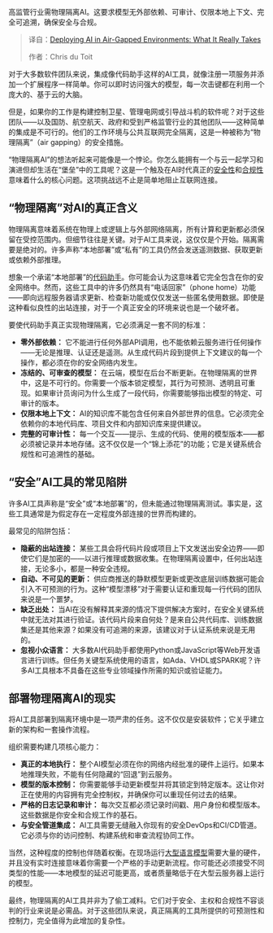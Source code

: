
<!--
title: 隔离环境下的AI部署：真实挑战与必备条件
cover: https://cdn.thenewstack.io/media/2025/09/e5ccdaff-jets.jpg
summary: 高监管行业需物理隔离AI。这要求模型无外部依赖、可审计、仅限本地上下文、完全可追溯，确保安全与合规。
-->

高监管行业需物理隔离AI。这要求模型无外部依赖、可审计、仅限本地上下文、完全可追溯，确保安全与合规。

> 译自：[Deploying AI in Air-Gapped Environments: What It Really Takes](https://thenewstack.io/deploying-ai-in-air-gapped-environments-what-it-really-takes/)
> 
> 作者：Chris du Toit

对于大多数软件团队来说，集成像代码助手这样的AI工具，就像注册一项服务并添加一个扩展程序一样简单。你可以即时访问强大的模型，每一次击键都在利用一个庞大的、基于云的大脑。

但是，如果你的工作是构建控制卫星、管理电网或引导战斗机的软件呢？对于这些团队——以及国防、航空航天、政府和受到严格监管行业的其他团队——这种简单的集成是不可行的。他们的工作环境与公共互联网完全隔离，这是一种被称为“物理隔离”（air gapping）的安全措施。

“物理隔离AI”的想法听起来可能像是一个悖论。你怎么能拥有一个与云一起学习和演进但却生活在“堡垒”中的工具呢？这是一个触及在AI时代真正的[安全性](https://thenewstack.io/ai-is-changing-cybersecurity-fast-and-most-analysts-arent-ready/)和[合规性](https://thenewstack.io/how-to-create-the-generative-ai-policy-you-needed-yesterday/)意味着什么的核心问题。这项挑战远不止是简单地阻止互联网连接。

## **“物理隔离”对AI的真正含义**

物理隔离意味着系统在物理上或逻辑上与外部网络隔离，所有计算和更新都必须保留在受控范围内。但细节往往是关键。对于AI工具来说，这仅仅是个开始。隔离需要是绝对的。许多声称“本地部署”或“私有”的工具仍然会发送遥测数据、获取更新或依赖外部推理。

想象一个承诺“本地部署”的[代码助手](https://thenewstack.io/what-tabnine-learned-from-building-an-ai-code-assistant/)。你可能会认为这意味着它完全包含在你的安全网络中。然而，这些工具中的许多仍然具有“电话回家”（phone home）功能——即向远程服务器请求更新、检查新功能或仅仅发送一些匿名使用数据。即使是这种看似良性的出站连接，对于一个真正安全的环境来说也是一个破坏者。

要使代码助手真正实现物理隔离，它必须满足一套不同的标准：

*   **零外部依赖：** 它不能进行任何外部API调用，也不能依赖云服务进行任何操作——无论是推理、认证还是遥测。从生成代码片段到提供上下文建议的每一个操作，都必须在你的安全网络内发生。
*   **冻结的、可审查的模型：** 在云端，模型在后台不断更新。在物理隔离的世界中，这是不可行的。你需要一个版本锁定模型，其行为可预测、透明且可重现。如果审计员询问为什么生成了一段代码，你需要能够指出模型的特定、可审计的版本。
*   **仅限本地上下文：** AI的知识库不能包含任何来自外部世界的信息。它必须完全依赖你的本地代码库、项目文件和内部知识库来提供建议。
*   **完整的可审计性：** 每一个交互——提示、生成的代码、使用的模型版本——都必须被记录并本地存储。这不仅仅是一个“锦上添花”的功能；它是关键系统合规性和可追溯性的基础。

## **“安全”AI工具的常见陷阱**

许多AI工具声称是“安全”或“本地部署”的，但未能通过物理隔离测试。事实是，这些工具通常是为假定存在一定程度外部连接的世界而构建的。

最常见的陷阱包括：

*   **隐蔽的出站连接：** 某些工具会将代码片段或项目上下文发送出安全边界——即使它们是加密的——以进行推理或数据收集。在物理隔离设置中，任何出站连接，无论多小，都是一种安全违规。
*   **自动、不可见的更新：** 供应商推送的静默模型更新或更改底层训练数据可能会引入不可预测的行为。这种“模型漂移”对于需要认证和重现每一行代码的团队来说是一个噩梦。
*   **缺乏出处：** 当AI在没有解释其来源的情况下提供解决方案时，在安全关键系统中就无法对其进行验证。该代码片段来自何处？是来自公共代码库、训练数据集还是其他来源？如果没有可追溯的来源，该建议对于认证系统来说是无用的。
*   **忽视小众语言：** 大多数AI代码助手都使用Python或JavaScript等Web开发语言进行训练。但任务关键型系统使用的语言，如Ada、VHDL或SPARK呢？许多AI工具根本不具备在这些专业领域操作所需的知识或验证能力。

## **部署物理隔离AI的现实**

将AI工具部署到隔离环境中是一项严肃的任务。这不仅仅是安装软件；它关乎建立新的架构和一套操作流程。

组织需要构建几项核心能力：

*   **真正的本地执行：** 整个AI模型必须在你的网络内经批准的硬件上运行。如果本地推理失败，不能有任何隐藏的“回退”到云服务。
*   **模型的版本控制：** 你需要能够手动更新模型并将其锁定到特定版本。这让你对正在使用的内容拥有完全控制权，并确保你可以重现任何过去的结果。
*   **严格的日志记录和审计：** 每次交互都必须记录时间戳、用户身份和模型版本。这些数据是你安全和合规工作的基石。
*   **与安全管道集成：** AI工具需要无缝融入你现有的安全DevOps和CI/CD管道。它必须与你的访问控制、构建系统和审查流程协同工作。

当然，这种程度的控制也伴随着权衡。在现场运行[大型语言模型](https://thenewstack.io/7-guiding-principles-for-working-with-llms/)需要大量的硬件，并且没有实时连接意味着你需要一个严格的手动更新流程。你可能还必须接受不同类型的性能——本地模型的延迟可能更高，或者质量略低于在大型云服务器上运行的模型。

最终，物理隔离的AI工具并非为了偷工减料。它们对于安全、主权和合规性不容谈判的行业来说是必需品。对于这些团队来说，真正隔离的工具所提供的可预测性和控制力，完全值得为此增加的复杂性。